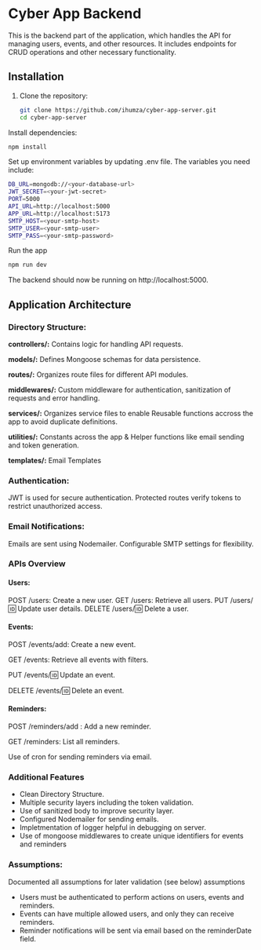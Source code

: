 # Cyber App Backend

This is the backend part of the application, which handles the API for managing users, events, and other resources. It includes endpoints for CRUD operations and other necessary functionality.

## Installation

1. Clone the repository:
   ```bash
   git clone https://github.com/ihumza/cyber-app-server.git
   cd cyber-app-server
   ```

Install dependencies:

```bash
npm install
```

Set up environment variables by updating .env file. The variables you need include:

```bash
DB_URL=mongodb://<your-database-url>
JWT_SECRET=<your-jwt-secret>
PORT=5000
API_URL=http://localhost:5000
APP_URL=http://localhost:5173
SMTP_HOST=<your-smtp-host>
SMTP_USER=<your-smtp-user>
SMTP_PASS=<your-smtp-password>
```

Run the app

```bash
npm run dev
```

The backend should now be running on http://localhost:5000.


## Application Architecture
### Directory Structure:
**controllers/:** Contains logic for handling API requests.

**models/:** Defines Mongoose schemas for data persistence.

**routes/:** Organizes route files for different API modules.

**middlewares/:** Custom middleware for authentication, sanitization of requests and error handling.

**services/:** Organizes service files to enable Reusable functions accross the app to avoid duplicate definitions.

**utilities/:** Constants across the app & Helper functions like email sending and token generation.

**templates/:** Email Templates

### Authentication:
JWT is used for secure authentication.
Protected routes verify tokens to restrict unauthorized access.

### Email Notifications:
Emails are sent using Nodemailer.
Configurable SMTP settings for flexibility.

### APIs Overview
#### Users:

POST /users: Create a new user.
GET /users: Retrieve all users.
PUT /users/:id: Update user details.
DELETE /users/:id: Delete a user.
#### Events:


POST /events/add: Create a new event.

GET /events: Retrieve all events with filters.

PUT /events/:id: Update an event.

DELETE /events/:id: Delete an event.
#### Reminders:


POST /reminders/add : Add a new reminder.

GET /reminders: List all reminders.

Use of cron for sending reminders via email.

### Additional Features
- Clean Directory Structure.
- Multiple security layers including the token validation. 
- Use of sanitized body to improve security layer.
- Configured Nodemailer for sending emails. 
- Impletmentation of logger helpful in debugging on server. 
- Use of mongoose middlewares to create unique identifiers for events and reminders

### Assumptions:
 Documented all assumptions for later validation (see below) assumptions

- Users must be authenticated to perform actions on users, events and reminders.
- Events can have multiple allowed users, and only they can receive reminders.
- Reminder notifications will be sent via email based on the reminderDate field.




